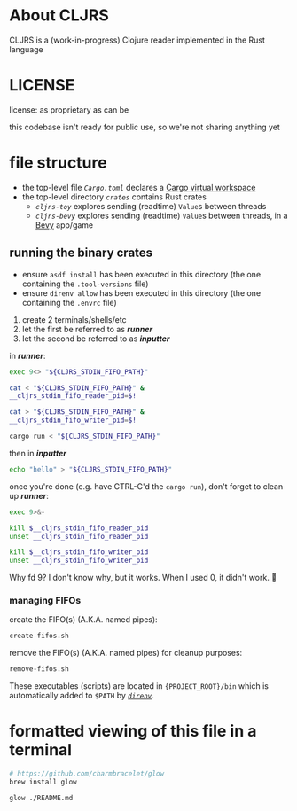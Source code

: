 # About CLJRS

CLJRS is a (work-in-progress) Clojure reader implemented in the Rust language

# LICENSE

license: as proprietary as can be

this codebase isn't ready for public use, so we're not sharing anything yet

# file structure

- the top-level file *`Cargo.toml`* declares a [Cargo virtual workspace]()
- the top-level directory *`crates`* contains Rust crates
  - *`cljrs-toy`* explores sending (readtime) `Value`s between threads
  - *`cljrs-bevy`* explores sending (readtime) `Value`s between threads, in a [Bevy]() app/game

## running the binary crates

- ensure `asdf install` has been executed in this directory (the one containing the `.tool-versions` file)
- ensure `direnv allow` has been executed in this directory (the one containing the `.envrc` file)

1. create 2 terminals/shells/etc
1. let the first be referred to as ***runner***
1. let the second be referred to as ***inputter***

in ***runner***:

```sh
exec 9<> "${CLJRS_STDIN_FIFO_PATH}"

cat < "${CLJRS_STDIN_FIFO_PATH}" &
__cljrs_stdin_fifo_reader_pid=$!

cat > "${CLJRS_STDIN_FIFO_PATH}" &
__cljrs_stdin_fifo_writer_pid=$!

cargo run < "${CLJRS_STDIN_FIFO_PATH}"
```

then in ***inputter***

```sh
echo "hello" > "${CLJRS_STDIN_FIFO_PATH}"
```

once you're done (e.g. have CTRL-C'd the `cargo run`), don't forget to clean up ***runner***:

```sh
exec 9>&-

kill $__cljrs_stdin_fifo_reader_pid
unset __cljrs_stdin_fifo_reader_pid

kill $__cljrs_stdin_fifo_writer_pid
unset __cljrs_stdin_fifo_writer_pid
```

Why fd 9? I don't know why, but it works.
When I used 0, it didn't work. 🤷

### managing FIFOs

create the FIFO(s) (A.K.A. named pipes):

```sh
create-fifos.sh
```

remove the FIFO(s) (A.K.A. named pipes) for cleanup purposes:

```sh
remove-fifos.sh
```

These executables (scripts) are located in `{PROJECT_ROOT}/bin` which is automatically added to `$PATH` by [*`direnv`*]().

# formatted viewing of this file in a terminal

```sh
# https://github.com/charmbracelet/glow
brew install glow
```

```sh
glow ./README.md
```